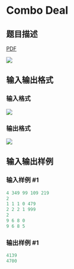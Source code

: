 # Combo Deal

## 题目描述

[problemUrl]: https://uva.onlinejudge.org/index.php?option=com_onlinejudge&Itemid=8&category=20&page=show_problem&problem=1839

[PDF](https://uva.onlinejudge.org/external/108/p10898.pdf)

![](https://cdn.luogu.com.cn/upload/vjudge_pic/UVA10898/9b9c74eb8249d07caadc2876ea104b85ca4f917d.png)

## 输入输出格式

### 输入格式

![](https://cdn.luogu.com.cn/upload/vjudge_pic/UVA10898/cdc97981241c79c77cf6a371d1bb9b290dc79fa7.png)

### 输出格式

![](https://cdn.luogu.com.cn/upload/vjudge_pic/UVA10898/156f7b4050fc39b7080a294be5e6819ec06a5bc5.png)

## 输入输出样例

### 输入样例 #1

```cpp
4 349 99 109 219
2
1 1 1 0 479
2 2 2 1 999
2
9 6 8 0
9 6 8 5
```


### 输出样例 #1

```cpp
4139
4700
```


